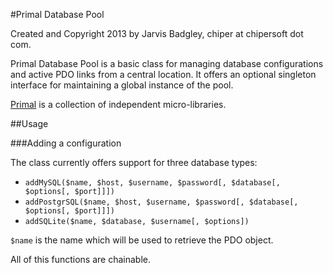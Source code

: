 #Primal Database Pool

Created and Copyright 2013 by Jarvis Badgley, chiper at chipersoft dot com.

Primal Database Pool is a basic class for managing database configurations and active PDO links from a central location. It offers an optional singleton interface for maintaining a global instance of the pool.

[Primal](http://www.primalphp.com) is a collection of independent micro-libraries.

##Usage

###Adding a configuration

The class currently offers support for three database types:

- `addMySQL($name, $host, $username, $password[, $database[, $options[, $port]]])`
- `addPostgrSQL($name, $host, $username, $password[, $database[, $options[, $port]]])`
- `addSQLite($name, $database, $username[, $options])`

`$name` is the name which will be used to retrieve the PDO object.

All of this functions are chainable.